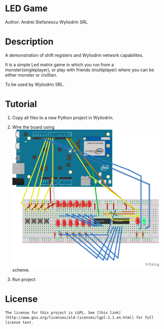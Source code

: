 LED Game
=========

Author: Andrei Stefanescu
Wyliodrin SRL

Description
============

A demonstration of shift registers and Wyliodrin
network capabilites.

It is a simple Led matrix game in which you run from
a monster(singleplayer), or play with friends (multiplayer)
where you can be either monster or civillian.

To be used by Wyliodrin SRL.

Tutorial
=========

1. Copy all files to a new Python project in Wyliodrin.

2. Wire the board using ![alt-text](./schema2.png) scheme.

3. Run project

License
=======

    The license for this project is LGPL. See [this link](http://www.gnu.org/licenses/old-licenses/lgpl-2.1.en.html) for full license text.

